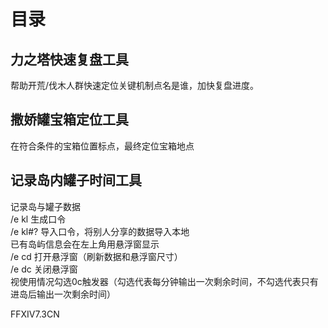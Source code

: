# 目录
## 力之塔快速复盘工具
帮助开荒/伐木人群快速定位关键机制点名是谁，加快复盘进度。
## 撒娇罐宝箱定位工具
在符合条件的宝箱位置标点，最终定位宝箱地点
## 记录岛内罐子时间工具
记录岛与罐子数据    
/e kl          生成口令  
/e kl#?        导入口令，将别人分享的数据导入本地  
已有岛屿信息会在左上角用悬浮窗显示  
/e cd          打开悬浮窗（刷新数据和悬浮窗尺寸）  
/e dc          关闭悬浮窗  
视使用情况勾选0c触发器（勾选代表每分钟输出一次剩余时间，不勾选代表只有进岛后输出一次剩余时间）
  
FFXIV7.3CN
